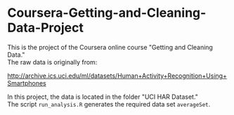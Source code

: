 # Coursera-Getting-and-Cleaning-Data-Project
This is the project of the Coursera online course "Getting and Cleaning Data." </br>
The raw data is originally from:

http://archive.ics.uci.edu/ml/datasets/Human+Activity+Recognition+Using+Smartphones

In this project, the data is located in the folder "UCI HAR Dataset." </br>
The script <code>run_analysis.R</code> generates the required data set <code>averageSet</code>. 
